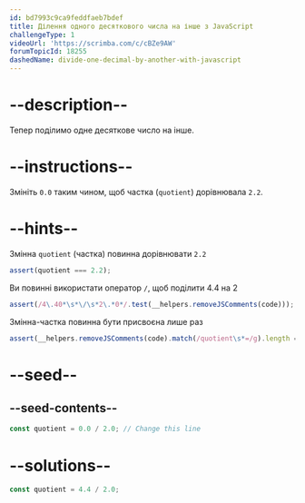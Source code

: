 ```yaml
---
id: bd7993c9ca9feddfaeb7bdef
title: Ділення одного десяткового числа на інше з JavaScript
challengeType: 1
videoUrl: 'https://scrimba.com/c/cBZe9AW'
forumTopicId: 18255
dashedName: divide-one-decimal-by-another-with-javascript
---
```


# --description--

Тепер поділимо одне десяткове число на інше.

# --instructions--

Змініть `0.0` таким чином, щоб частка (`quotient`) дорівнювала `2.2`.

# --hints--

Змінна `quotient` (частка) повинна дорівнювати `2.2`

```js
assert(quotient === 2.2);
```

Ви повинні використати оператор `/`, щоб поділити 4.4 на 2

```js
assert(/4\.40*\s*\/\s*2\.*0*/.test(__helpers.removeJSComments(code)));
```

Змінна-частка повинна бути присвоєна лише раз

```js
assert(__helpers.removeJSComments(code).match(/quotient\s*=/g).length === 1);
```

# --seed--

## --seed-contents--

```js
const quotient = 0.0 / 2.0; // Change this line
```

# --solutions--

```js
const quotient = 4.4 / 2.0;
```
